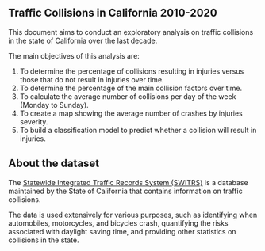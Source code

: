 ## Traffic Collisions in California 2010-2020

This document aims to conduct an exploratory analysis on traffic collisions in the state of California over the last decade.

The main objectives of this analysis are:

1) To determine the percentage of collisions resulting in injuries versus those that do not result in injuries over time.
2) To determine the percentage of the main collision factors over time.
3) To calculate the average number of collisions per day of the week (Monday to Sunday).
4) To create a map showing the average number of crashes by injuries severity.
5) To build a classification model to predict whether a collision will result in injuries.

## About the dataset

The [Statewide Integrated Traffic Records System (SWITRS)](https://iswitrs.chp.ca.gov/Reports/jsp/index.jsp) is a database maintained by the State of California that contains information on traffic collisions.

The data is used extensively for various purposes, such as identifying when automobiles, motorcycles, and bicycles crash, quantifying the risks associated with daylight saving time, and providing other statistics on collisions in the state.
